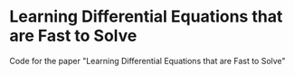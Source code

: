 # Learning Differential Equations that are Fast to Solve
Code for the paper "Learning Differential Equations that are Fast to Solve"
